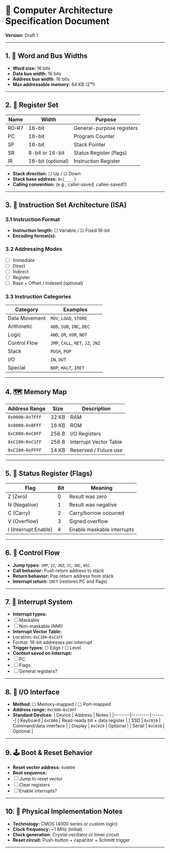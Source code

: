 # 📐 Computer Architecture Specification Document  
**Version:** Draft 1  

---

## 1. 🧠 Word and Bus Widths
- **Word size:** 16 bits  
- **Data bus width:** 16 bits  
- **Address bus width:** 16 bits  
- **Max addressable memory:** 64 KB (2¹⁶)

---

## 2. 🧮 Register Set
| Name | Width | Purpose |
|------|-------|---------|
| R0–R7 | 16-bit | General-purpose registers |
| PC | 16-bit | Program Counter |
| SP | 16-bit | Stack Pointer |
| SR | 8-bit or 16-bit | Status Register (flags) |
| IR | 16-bit (optional) | Instruction Register |

- **Stack direction:** ☐ Up / ☑ Down  
- **Stack base address:** `0x[____]`  
- **Calling convention:** (e.g., caller-saved, callee-saved?)

---

## 3. 🧾 Instruction Set Architecture (ISA)

### 3.1 Instruction Format
- **Instruction length:** ☐ Variable / ☑ Fixed 16-bit  
- **Encoding format(s):**  


### 3.2 Addressing Modes
- ☐ Immediate  
- ☐ Direct  
- ☐ Indirect  
- ☐ Register  
- ☐ Base + Offset / Indexed (optional)

### 3.3 Instruction Categories
| Category | Examples |
|----------|----------|
| Data Movement | `MOV`, `LOAD`, `STORE` |
| Arithmetic | `ADD`, `SUB`, `INC`, `DEC` |
| Logic | `AND`, `OR`, `XOR`, `NOT` |
| Control Flow | `JMP`, `CALL`, `RET`, `JZ`, `JNZ` |
| Stack | `PUSH`, `POP` |
| I/O | `IN`, `OUT` |
| Special | `NOP`, `HALT`, `IRET` |

---

## 4. 🗺️ Memory Map
| Address Range | Size | Description |
|---------------|------|-------------|
| `0x0000–0x7FFF` | 32 KB | RAM |
| `0x8000–0xBFFF` | 16 KB | ROM |
| `0xC000–0xC0FF` | 256 B | I/O Registers |
| `0xC100–0xC1FF` | 256 B | Interrupt Vector Table |
| `0xC200–0xFFFF` | 14 KB | Reserved / Future use |

---

## 5. 🧯 Status Register (Flags)
| Flag | Bit | Meaning |
|------|-----|---------|
| Z (Zero) | 0 | Result was zero |
| N (Negative) | 1 | Result was negative |
| C (Carry) | 2 | Carry/borrow occurred |
| V (Overflow) | 3 | Signed overflow |
| I (Interrupt Enable) | 4 | Enable maskable interrupts |

---

## 6. 🔁 Control Flow
- **Jump types:** `JMP`, `JZ`, `JNZ`, `JC`, `JNC`, etc.  
- **Call behavior:** Push return address to stack  
- **Return behavior:** Pop return address from stack  
- **Interrupt return:** `IRET` (restores PC and flags)

---

## 7. 🧯 Interrupt System
- **Interrupt types:**  
- ☐ Maskable  
- ☐ Non-maskable (NMI)  
- **Interrupt Vector Table:**  
- Location: `0xC100–0xC1FF`  
- Format: 16-bit addresses per interrupt
- **Trigger types:** ☐ Edge / ☐ Level  
- **Context saved on interrupt:**  
- ☐ PC  
- ☐ Flags  
- ☐ General registers?

---

## 8. 🔌 I/O Interface
- **Method:** ☐ Memory-mapped / ☐ Port-mapped  
- **Address range:** `0xC000–0xC0FF`  
- **Standard Devices:**
| Device | Address | Notes |
|--------|---------|-------|
| Keyboard | `0xC000` | Read-ready bit + data register |
| SSD | `0xC010` | Command/data interface |
| Display | `0xC020` | Optional |
| Serial | `0xC030` | Optional |

---

## 9. 🕹️ Boot & Reset Behavior
- **Reset vector address:** `0x8000`  
- **Boot sequence:**
- ☐ Jump to reset vector
- ☐ Clear registers
- ☐ Enable interrupts?

---

## 10. 🧱 Physical Implementation Notes
- **Technology:** CMOS (4000 series or custom logic)  
- **Clock frequency:** ~1 MHz (initial)  
- **Clock generation:** Crystal oscillator or timer circuit  
- **Reset circuit:** Push-button + capacitor + Schmitt trigger

---
